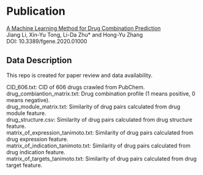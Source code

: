 # Publication
[A Machine Learning Method for Drug Combination Prediction](https://doi.org/10.3389/fgene.2020.01000)  
Jiang Li, Xin-Yu Tong, Li-Da Zhu* and Hong-Yu Zhang   
DOI: 10.3389/fgene.2020.01000  

## Data Description  
This repo is created for paper review and data availability.  

CID_606.txt: CID of 606 drugs crawled from PubChem.   
drug_combiantion_matrix.txt: Drug combination profile (1 means positive, 0 means negative).     
drug_module_matrix.txt: Similarity of drug pairs calculated from drug module feature.   
drug_structure.csv: Similarity of drug pairs calculated from drug structure feature.   
matrix_of_expression_tanimoto.txt: Similarity of drug pairs calculated from drug expression feature.   
matrix_of_indication_tanimoto.txt: Similarity of drug pairs calculated from drug indication feature.   
matrix_of_targets_tanimoto.txt: Similarity of drug pairs calculated from drug target feature.   
